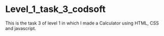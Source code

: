 # Level_1_task_3_codsoft
This is the task 3 of level 1 in which I made a Calculator using HTML, CSS and javascript.
